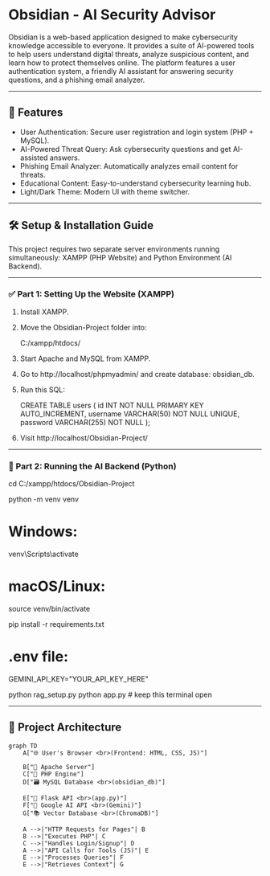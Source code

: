 # Obsidian - AI Security Advisor

Obsidian is a web-based application designed to make cybersecurity knowledge accessible to everyone. It provides a suite of AI-powered tools to help users understand digital threats, analyze suspicious content, and learn how to protect themselves online. The platform features a user authentication system, a friendly AI assistant for answering security questions, and a phishing email analyzer.

---

## 🚀 Features

- User Authentication: Secure user registration and login system (PHP + MySQL).
- AI-Powered Threat Query: Ask cybersecurity questions and get AI-assisted answers.
- Phishing Email Analyzer: Automatically analyzes email content for threats.
- Educational Content: Easy-to-understand cybersecurity learning hub.
- Light/Dark Theme: Modern UI with theme switcher.

---

## 🛠️ Setup & Installation Guide

This project requires two separate server environments running simultaneously: XAMPP (PHP Website) and Python Environment (AI Backend).

---

### ✅ Part 1: Setting Up the Website (XAMPP)

1. Install XAMPP.
2. Move the Obsidian-Project folder into:

   C:/xampp/htdocs/

3. Start Apache and MySQL from XAMPP.
4. Go to http://localhost/phpmyadmin/ and create database: obsidian_db.
5. Run this SQL:

   CREATE TABLE users (
       id INT NOT NULL PRIMARY KEY AUTO_INCREMENT,
       username VARCHAR(50) NOT NULL UNIQUE,
       password VARCHAR(255) NOT NULL
   );

6. Visit http://localhost/Obsidian-Project/

---

### 🧠 Part 2: Running the AI Backend (Python)

cd C:/xampp/htdocs/Obsidian-Project

python -m venv venv
# Windows:
venv\Scripts\activate
# macOS/Linux:
source venv/bin/activate

pip install -r requirements.txt

# .env file:
GEMINI_API_KEY="YOUR_API_KEY_HERE"

python rag_setup.py
python app.py   # keep this terminal open

---

## 🧱 Project Architecture

```mermaid
graph TD
    A["🌐 User's Browser <br>(Frontend: HTML, CSS, JS)"]

    B["🐘 Apache Server"]
    C["🐘 PHP Engine"]
    D["🗃️ MySQL Database <br>(obsidian_db)"]

    E["🐍 Flask API <br>(app.py)"]
    F["🤖 Google AI API <br>(Gemini)"]
    G["📚 Vector Database <br>(ChromaDB)"]

    A -->|"HTTP Requests for Pages"| B
    B -->|"Executes PHP"| C
    C -->|"Handles Login/Signup"| D
    A -->|"API Calls for Tools (JS)"| E
    E -->|"Processes Queries"| F
    E -->|"Retrieves Context"| G
